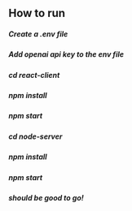 ## How to run

##### Create a .env file
##### Add openai api key to the env file

##### cd react-client
##### npm install
##### npm start


##### cd node-server
##### npm install
##### npm start

##### should be good to go!
